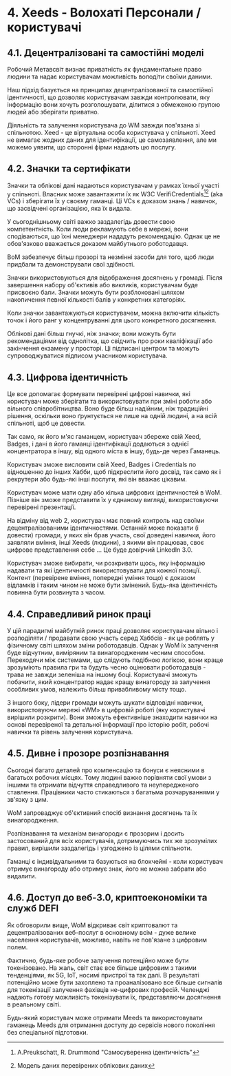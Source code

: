 # 4. Xeeds - Волохаті Персонали / користувачі

## 4.1. Децентралізовані та самостійні моделі

Робочий Метавсвіт визнає приватність як фундаментальне право людини та надає користувачам можливість володіти своїми даними.

Наш підхід базується на принципах децентралізованої та самостійної ідентичності, що дозволяє користувачам завжди контролювати, яку інформацію вони хочуть розголошувати, ділитися з обмеженою групою людей або зберігати приватно.

Діяльність та залучення користувача до WM завжди пов'язана зі спільнотою. Xeed - це віртуальна особа користувача у спільноті. Xeed не вимагає жодних даних для ідентифікації, це самозаявлення, але ми можемо уявити, що сторонні фірми надають цю послугу.

## 4.2. Значки та сертифікати

Значки та облікові дані надаються користувачам у рамках їхньої участі у спільноті. Власник може завантажити їх як W3C VerifiCredentials[^7][^8] (aka VCs) і зберігати їх у своєму гаманці. Ці VCs є доказом знань / навичок, що засвідчені організацією, яка їх видала.

У сьогоднішньому світі важко заздалегідь довести свою компетентність. Коли люди рекламують себе в мережі, вони сподіваються, що їхні менеджери нададуть рекомендацію. Однак це не обов'язково вважається доказом майбутнього роботодавця.

ВоМ забезпечує більш прозорі та незмінні засоби для того, щоб люди придбали та демонстрували свої здібності.

Значки використовуються для відображення досягнень у громаді. Після завершення набору об'єктивів або викликів, користувачам буде присвоєно бали. Значки можуть бути розблоковані шляхом накопичення певної кількості балів у конкретних категоріях.

Коли значки завантажуються користувачем, можна включити кількість точок і його ранг у концентруванні для цього конкретного досягнення.

Облікові дані більш гнучкі, ніж значки; вони можуть бути рекомендаціями від однолітка, що свідчить про роки кваліфікації або закінчення екзамену у просторі. Ці підписані центром та можуть супроводжуватися підписом учасником користувача.

## 4.3. Цифрова ідентичність

Це все допомагає формувати перевірені цифрові навички, які користувач може зберігати та використовувати при зміні роботи або вільного співробітництва. Воно буде більш надійним, ніж традиційні рішення, оскільки воно ґрунтується не лише на одній людині, а на всій спільноті, щоб це довести.

Так само, як його м'яс гаманцем, користувач збереже свій Xeed, Badges, і дані в його гаманці ідентифікації додаються з однієї концентратора в іншу, від одного міста в іншу, будь-де через Гаманець.

Користувач зможе висловити свій Xeed, Badges і Credentials по відношенню до інших Хабби, щоб підкреслити його досвід, так само як і рекрутери або будь-які інші послуги, які він вважає цікавим.

Користувач може мати одну або кілька цифрових ідентичностей в WoM. Пізніше він зможе представити їх у єднаному вигляді, використовуючи перевірені презентації.

На відміну від web 2, користувач має повний контроль над своїми децентралізованими ідентичностями. Останній може показати (і довести) громади, у яких він брав участь, свої доведені навички, його заявляли вміння, інші Xeeds (людини), з якими він працював, своє цифрове представлення себе ... Це буде довірчий LinkedIn 3.0.

Користувач зможе вибирати, чи розкривати щось, яку інформацію надавати та які ідентичності використовувати для кожної позиції. Контент (перевірене вміння, попередні уміння тощо) є доказом відламків і таким чином не може бути змінений. Будь-яка ідентичність повинна бути розвинута з часом.

## 4.4. Справедливий ринок праці

У цій парадигмі майбутній ринок праці дозволяє користувачам вільно і розподіляти / продавати свою участь серед Хаббсів - як це роблять у фізичному світі шляхом зміни роботодавців. Однак у WoM їх залучення буде відчутним, виміряним та винагородженим чесним способом. Переходячи між системами, що слідують подібною логікою, вони краще зрозуміють правила гри та будуть чесно оцінювати роботодавців - трава не завжди зеленіша на іншому боці. Користувачі зможуть побачити, який концентратор надає кращу винагороду за залучення особливих умов, належить більш привабливому місту тощо.

З іншого боку, лідери громади можуть шукати відповідні навички, використовуючи мережі «WM» в цифровій роботі (яку користувачі вирішили розкрити). Вони зможуть ефективніше знаходити навички на основі перевіреної та детальної інформації про історію робіт, робочі навички та рівень залучення користувача.

## 4.5. Дивне і прозоре розпізнавання

Сьогодні багато деталей про компенсацію та бонуси є неясними в багатьох робочих місцях. Тому людині важко порівняти свої умови з іншими та отримати відчуття справедливого та неупередженого ставлення. Працівники часто стикаються з багатьма розчаруваннями у зв'язку з цим.

WoM запроваджує об'єктивний спосіб визнання досягнень та їх винагородження.

Розпізнавання та механізм винагороди є прозорим і досить застосований для всіх користувачів, дотримуючись тих же зрозумілих правил, вирішили заздалегідь і узгоджено із цілями спільноти.

Гаманці є індивідуальними та базуються на блокчейні - коли користувач отримує винагороду або отримує знак, його не можна забрати або видалити.

## 4.6. Доступ до веб-3.0, криптоекономіки та служб DEFI

Як обговорили вище, WoM відкриває світ криптовалют та децентралізованих веб-послуг в основному всім - дуже велике населення користувачів, можливо, навіть не пов'язане з цифровим полем.

Фактично, будь-яке робоче залучення потенційно може бути токенізовано. На жаль, світ стає все більше цифровим з такими тенденціями, як 5G, IoT, носимі пристрої та так далі. В результаті потенційно може бути захоплено та проаналізовано все більше сигналів для токенізації залучення фахівців не-цифрових професій. Челенджі надають готову можливість токенізувати їх, представляючи досягнення в реальному світі.

Будь-який користувач може отримати Meeds та використовувати гаманець Meeds для отримання доступу до сервісів нового покоління без спеціальної підготовки.

[^7]: A.Preukschatt, R. Drummond "Самосуверенна ідентичність"
[^8]: Модель даних перевірених облікових даних
